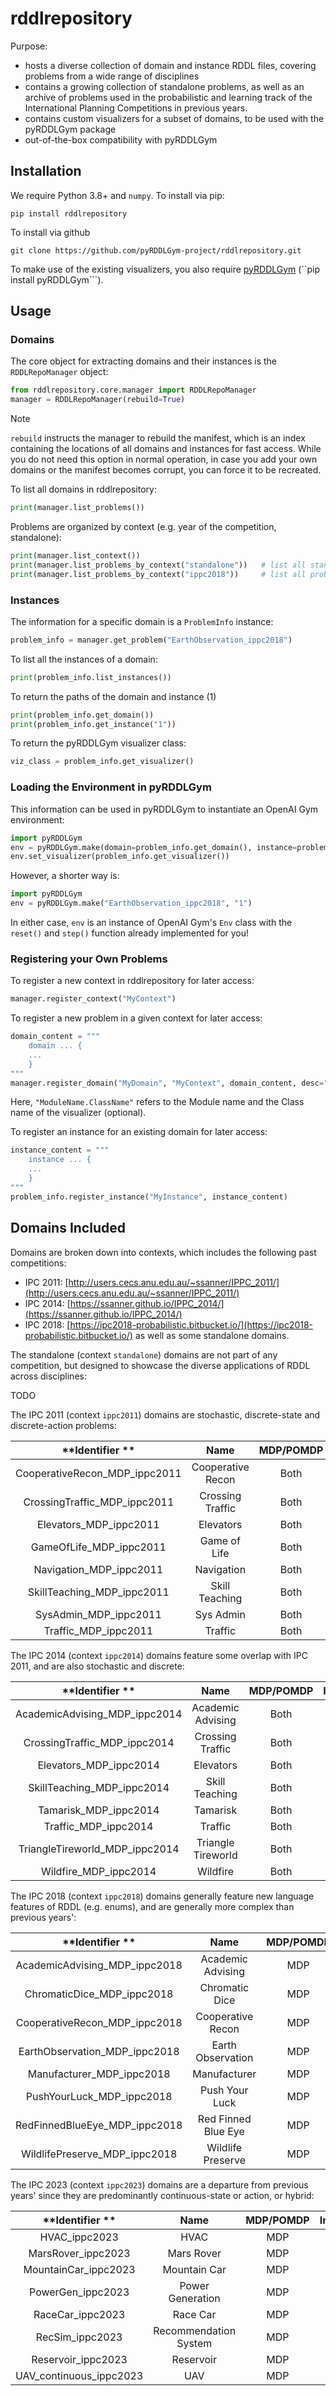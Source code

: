 # rddlrepository

Purpose:
- hosts a diverse collection of domain and instance RDDL files, covering problems from a wide range of disciplines
- contains a growing collection of standalone problems, as well as an archive of problems used in the probabilistic and learning track of the International Planning Competitions in previous years.
- contains custom visualizers for a subset of domains, to be used with the pyRDDLGym package
- out-of-the-box compatibility with pyRDDLGym

## Installation

We require Python 3.8+ and ``numpy``. To install via pip:

```shell
pip install rddlrepository
```

To install via github

```shell
git clone https://github.com/pyRDDLGym-project/rddlrepository.git
```

To make use of the existing visualizers, you also require [pyRDDLGym](https://github.com/pyRDDLGym-project/pyRDDLGym) (``pip install pyRDDLGym```).

## Usage

### Domains

The core object for extracting domains and their instances is the ``RDDLRepoManager`` object:

```python
from rddlrepository.core.manager import RDDLRepoManager
manager = RDDLRepoManager(rebuild=True)
```

> [!NOTE]
> ``rebuild`` instructs the manager to rebuild the manifest, which is an index containing the locations of all domains and instances for fast access.
> While you do not need this option in normal operation, in case you add your own domains or the manifest becomes corrupt, you can force it to be recreated.

To list all domains in rddlrepository:

```python
print(manager.list_problems())
```

Problems are organized by context (e.g. year of the competition, standalone):

```python
print(manager.list_context())
print(manager.list_problems_by_context("standalone"))   # list all standalone problems
print(manager.list_problems_by_context("ippc2018"))     # list all problems from the IPPC 2018 competition
```

### Instances

The information for a specific domain is a ``ProblemInfo`` instance:

```python
problem_info = manager.get_problem("EarthObservation_ippc2018")
```

To list all the instances of a domain:

```python
print(problem_info.list_instances())
```

To return the paths of the domain and instance (1)

```python
print(problem_info.get_domain())
print(problem_info.get_instance("1"))
```

To return the pyRDDLGym visualizer class:

```python
viz_class = problem_info.get_visualizer()
```

### Loading the Environment in pyRDDLGym 

This information can be used in pyRDDLGym to instantiate an OpenAI Gym environment:

```python
import pyRDDLGym
env = pyRDDLGym.make(domain=problem_info.get_domain(), instance=problem_info.get_instance("1"))
env.set_visualizer(problem_info.get_visualizer())
```

However, a shorter way is:

```python
import pyRDDLGym
env = pyRDDLGym.make("EarthObservation_ippc2018", "1")
```

In either case, ``env`` is an instance of OpenAI Gym's ``Env`` class with the ``reset()`` and ``step()`` function already implemented for you!

### Registering your Own Problems

To register a new context in rddlrepository for later access:

```python
manager.register_context("MyContext")
```

To register a new problem in a given context for later access:

```python
domain_content = """
    domain ... {
    ...
    }
"""
manager.register_domain("MyDomain", "MyContext", domain_content, desc="a description of this domain", viz="ModuleName.ClassName") 
```

Here, ```"ModuleName.ClassName"``` refers to the Module name and the Class name of the visualizer (optional).

To register an instance for an existing domain for later access:

```python
instance_content = """
    instance ... {
    ...
    }
"""
problem_info.register_instance("MyInstance", instance_content)
```

## Domains Included

Domains are broken down into contexts, which includes the following past competitions:
* IPC 2011: [http://users.cecs.anu.edu.au/~ssanner/IPPC_2011/](http://users.cecs.anu.edu.au/~ssanner/IPPC_2011/)
* IPC 2014: [https://ssanner.github.io/IPPC_2014/](https://ssanner.github.io/IPPC_2014/)
* IPC 2018: [https://ipc2018-probabilistic.bitbucket.io/](https://ipc2018-probabilistic.bitbucket.io/)
as well as some standalone domains.

The standalone (context ``standalone``) domains are not part of any competition, but designed to showcase the diverse applications of RDDL across disciplines:

TODO 

The IPC 2011 (context ``ippc2011``) domains are stochastic, discrete-state and discrete-action problems:

|        **Identifier **        	|      **Name**     	| **MDP/POMDP** 	| **Instances** 	|
|:-----------------------------:	|:-----------------:	|:-------------:	|:-------------:	|
| CooperativeRecon_MDP_ippc2011 	| Cooperative Recon 	| Both          	| 1, 2... 10    	|
| CrossingTraffic_MDP_ippc2011  	| Crossing Traffic  	| Both          	| 1, 2... 10    	|
| Elevators_MDP_ippc2011        	| Elevators         	| Both          	| 1, 2... 10    	|
| GameOfLife_MDP_ippc2011       	| Game of Life      	| Both          	| 1, 2... 10    	|
| Navigation_MDP_ippc2011       	| Navigation        	| Both          	| 1, 2... 10    	|
| SkillTeaching_MDP_ippc2011    	| Skill Teaching    	| Both          	| 1, 2... 10    	|
| SysAdmin_MDP_ippc2011         	| Sys Admin         	| Both          	| 1, 2... 10    	|
| Traffic_MDP_ippc2011          	| Traffic           	| Both          	| 1, 2... 10    	|

The IPC 2014 (context ``ippc2014``) domains feature some overlap with IPC 2011, and are also stochastic and discrete:

|        **Identifier **        	|      **Name**     	| **MDP/POMDP** 	| **Instances** 	|
|:-----------------------------:	|:-----------------:	|:-------------:	|:-------------:	|
| AcademicAdvising_MDP_ippc2014 	| Academic Advising 	| Both          	| 1, 2... 10    	|
| CrossingTraffic_MDP_ippc2014  	| Crossing Traffic  	| Both          	| 1, 2... 10    	|
| Elevators_MDP_ippc2014        	| Elevators         	| Both          	| 1, 2... 10    	|
| SkillTeaching_MDP_ippc2014       	| Skill Teaching      	| Both          	| 1, 2... 10    	|
| Tamarisk_MDP_ippc2014       	    | Tamarisk           	| Both          	| 1, 2... 10    	|
| Traffic_MDP_ippc2014    	        | Traffic           	| Both          	| 1, 2... 10    	|
| TriangleTireworld_MDP_ippc2014    | Triangle Tireworld 	| Both          	| 1, 2... 10    	|
| Wildfire_MDP_ippc2014          	| Wildfire           	| Both          	| 1, 2... 10    	|

The IPC 2018 (context ``ippc2018``) domains generally feature new language features of RDDL (e.g. enums), and are generally more complex than previous years':

|        **Identifier **        	|      **Name**     	| **MDP/POMDP** 	| **Instances** 	|
|:-----------------------------:	|:-----------------:	|:-------------:	|:-------------:	|
| AcademicAdvising_MDP_ippc2018 	| Academic Advising 	| MDP            	| 1, 2... 20    	|
| ChromaticDice_MDP_ippc2018 	    | Chromatic Dice    	| MDP            	| 1, 2... 20    	|
| CooperativeRecon_MDP_ippc2018     | Cooperative Recon   	| MDP            	| 1, 2... 20    	|
| EarthObservation_MDP_ippc2018     | Earth Observation   	| MDP            	| 1, 2... 20    	|
| Manufacturer_MDP_ippc2018       	| Manufacturer       	| MDP            	| 1, 2... 20    	|
| PushYourLuck_MDP_ippc2018    	    | Push Your Luck        | MDP            	| 1, 2... 20    	|
| RedFinnedBlueEye_MDP_ippc2018     | Red Finned Blue Eye	| MDP            	| 1, 2... 20    	|
| WildlifePreserve_MDP_ippc2018   	| Wildlife Preserve   	| MDP            	| 1, 2... 20    	|

The IPC 2023 (context ``ippc2023``) domains are a departure from previous years' since they are predominantly continuous-state or action, or hybrid:

|        **Identifier **        	|      **Name**     	| **MDP/POMDP** 	| **Instances** 	|
|:-----------------------------:	|:-----------------:	|:-------------:	|:-------------:	|
| HVAC_ippc2023 	                | HVAC 	                | MDP            	| 1, 2... 5    	    |
| MarsRover_ippc2023 	            | Mars Rover        	| MDP            	| 1, 2... 5      	|
| MountainCar_ippc2023              | Mountain Car   	    | MDP            	| 1, 2... 5    	    |
| PowerGen_ippc2023                 | Power Generation   	| MDP            	| 1, 2... 5    	    |
| RaceCar_ippc2023       	        | Race Car       	    | MDP            	| 1, 2... 5    	    |
| RecSim_ippc2023    	            | Recommendation System | MDP            	| 1, 2... 5    	    |
| Reservoir_ippc2023                | Reservoir          	| MDP            	| 1, 2... 5       	|
| UAV_continuous_ippc2023   	    | UAV   	            | MDP            	| 1, 2... 5    	    |
